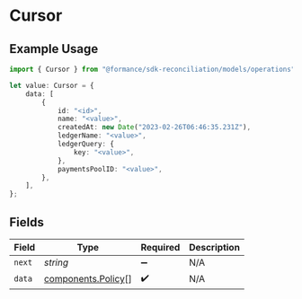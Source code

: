 # Cursor

## Example Usage

```typescript
import { Cursor } from "@formance/sdk-reconciliation/models/operations";

let value: Cursor = {
    data: [
        {
            id: "<id>",
            name: "<value>",
            createdAt: new Date("2023-02-26T06:46:35.231Z"),
            ledgerName: "<value>",
            ledgerQuery: {
                key: "<value>",
            },
            paymentsPoolID: "<value>",
        },
    ],
};
```

## Fields

| Field                                                    | Type                                                     | Required                                                 | Description                                              |
| -------------------------------------------------------- | -------------------------------------------------------- | -------------------------------------------------------- | -------------------------------------------------------- |
| `next`                                                   | *string*                                                 | :heavy_minus_sign:                                       | N/A                                                      |
| `data`                                                   | [components.Policy](../../models/components/policy.md)[] | :heavy_check_mark:                                       | N/A                                                      |